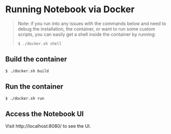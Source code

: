 # Running Notebook via Docker

> Note: if you run into any issues with the commands below and need to debug the
> installation, the container, or want to run some custom scripts, you can easily
> get a shell inside the container by running:
>
> ```
> $ ./docker.sh shell
> ```

## Build the container

```
$ ./docker.sh build
```

## Run the container

```
$ ./docker.sh run
```

## Access the Notebook UI

Visit http://localhost:8080/ to see the UI.
